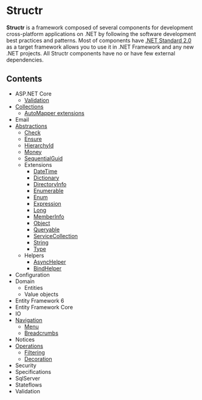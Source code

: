 # Structr

**Structr** is a framework composed of several components for development cross-platform applications on .NET by following the software development best practices and patterns.
Most of components have [.NET Standard 2.0](https://docs.microsoft.com/en-us/dotnet/standard/net-standard?tabs=net-standard-2-0) as a target framework allows you to use it in .NET Framework and any new .NET projects. All Structr components have no or have few external dependencies.

## Contents

* ASP.NET Core
    * [Validation](AspNetCore/AspNetCore.Validation.md)
* [Collections](Collections/Collections.md)
    * [AutoMapper extensions](Collections/Collections-Automapper-extensions.md)
* Email
* [Abstractions](Abstractions/Abstractions.md)
    * [Check](Abstractions/Abstractions-Check.md)
    * [Ensure](Abstractions/Abstractions-Ensure.md)
    * [HierarchyId](Abstractions/Abstractions-HierarchyId.md)
    * [Money](Abstractions/Abstractions-Money.md)
    * [SequentialGuid](Abstractions/Abstractions-SequentialGuid.md)
    * Extensions
        * [DateTime](Abstractions/Extensions/Abstractions-DateTimeExtensions.md)
        * [Dictionary](Abstractions/Extensions/Abstractions-DictionaryExtensions.md)
        * [DirectoryInfo](Abstractions/Extensions/Abstractions-DirectoryInfoExtensions.md)
        * [Enumerable](Abstractions/Extensions/Abstractions-EnumerableExtensions.md)
        * [Enum](Abstractions/Extensions/Abstractions-EnumExtensions.md)
        * [Expression](Abstractions/Extensions/Abstractions-ExpressionExtensions.md)
        * [Long](Abstractions/Extensions/Abstractions-LongExtensions.md)
        * [MemberInfo](Abstractions/Extensions/Abstractions-MemberInfoExtensions.md)
        * [Object](Abstractions/Extensions/Abstractions-ObjectExtensions.md)
        * [Queryable](Abstractions/Extensions/Abstractions-QueryableExtensions.md)
        * [ServiceCollection](Abstractions/Extensions/Abstractions-ServiceCollectionExtensions.md)
        * [String](Abstractions/Extensions/Abstractions-StringExtensions.md)
        * [Type](Abstractions/Extensions/Abstractions-TypeExtensions.md)
    * Helpers
        * [AsyncHelper](Abstractions/Helpers/Abstractions-AsyncHelper.md)
        * [BindHelper](Abstractions/Helpers/Abstractions-BindHelper.md)
* Configuration
* Domain
    * Entities
    * Value objects
* Entity Framework 6
* Entity Framework Core
* IO
* [Navigation](Navigation/Navigation.md)
    * [Menu](Navigation/Navigation-Menu.md)
    * [Breadcrumbs](Navigation/Navigation-Breadcrumbs.md)
* Notices
* [Operations](Operations/Operations.md)
    * [Filtering](Operations/Operations-Filtering.md)
    * [Decoration](Operations/Operations-Decoration.md)
* Security
* Specifications
* SqlServer
* Stateflows
* Validation